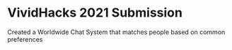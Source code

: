 # VividHacks 2021 Submission
Created a Worldwide Chat System that matches people based on common preferences
